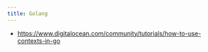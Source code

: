 ```yaml
---
title: Golang
---
```


- https://www.digitalocean.com/community/tutorials/how-to-use-contexts-in-go
